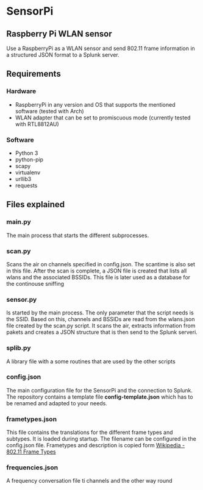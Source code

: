 # SensorPi
## Raspberry Pi WLAN sensor

Use a RaspberryPi as a WLAN sensor and send 802.11 frame information in a structured JSON format to a Splunk server.

## Requirements

### Hardware
* RaspberryPi in any version and OS that supports the mentioned software (tested with Arch) 
* WLAN adapter that can be set to promiscuous mode (currently tested with RTL8812AU)

### Software
* Python 3
* python-pip
* scapy
* virtualenv
* urllib3
* requests

## Files explained

### main.py
The main process that starts the different subprocesses.

### scan.py
Scans the air on channels specified in config.json. The scantime is also set in this file. After the scan is complete, a JSON file is created that lists all wlans and the associated BSSIDs. This file is later used as a database for the continouse sniffing

### sensor.py
Is started by the main process. The only parameter that the script needs is the SSID. Based on this, channels and BSSIDs are read from the wlans.json file created by the scan.py script. It scans the air, extracts information from pakets and creates a JSON structure that is then send to the Splunk serveri.

### splib.py
A library file with a some routines that are used by the other scripts

### config.json
The main configuration file for the SensorPi and the connection to Splunk. The repository contains a template file **config-template.json** which has to be renamed and adapted to your needs.

### frametypes.json
This file contains the translations for the different frame types and subtypes. It is loaded during startup. The filename can be configured in the config.json file. Frametypes and description is copied form [Wikipedia - 802.11 Frame Types](https://en.wikipedia.org/wiki/802.11_Frame_Types)

### frequencies.json
A frequency conversation file ti channels and the other way round

